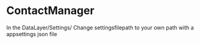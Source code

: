 # ContactManager
In the DataLayer/Settings/
Change settingsfilepath to your own path with a appsettings json file 
